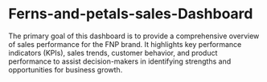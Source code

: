 # Ferns-and-petals-sales-Dashboard
The primary goal of this dashboard is to provide a comprehensive overview of sales performance for the FNP brand. It highlights key performance indicators (KPIs), sales trends, customer behavior, and product performance to assist decision-makers in identifying strengths and opportunities for business growth.

